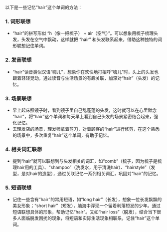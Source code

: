 以下是一些记忆“hair”这个单词的方法：

### 1. 词形联想
 - “hair”的拼写形似 “h（像一把梳子） + air（空气）”。可以想象用梳子梳理头发，头发在空气中飘动，这样就把 “hair” 和头发联系起来，借助这种独特的词形联想记住单词。

### 2. 发音联想
 - “hair”读音类似汉语“嗨儿”，想象你在欢快地打招呼“嗨儿”时，头上的头发也跟着轻轻晃动，通过读音与生活场景的有趣关联，加深对“hair”（头发）的记忆。

### 3. 场景联想
 - 早上起床照镜子时，看到镜子里自己乱蓬蓬的头发，这时就可以在心里默念 “hair”，将“hair”这个单词和每天早上看到自己头发的场景紧密结合起来，强化记忆。
 - 去理发店的场景，理发师拿着剪刀，对着顾客的“hair”进行修剪，在这个熟悉的场景中，多次重复“hair”这个单词，有助于记忆。

### 4. 相关词汇联想
 - 提到“hair”就可以联想到与头发相关的词汇，如“comb”（梳子，因为梳子是梳理hair用的工具）、“shampoo”（洗发水，用于清洗hair）、“hairstyle”（发型，是对hair的造型），通过关联记忆一系列相关词汇，巩固对“hair”的记忆。

### 5. 短语联想
 - 记住一些含有“hair”的常用短语，如“long hair”（长发），想象一位长发飘飘的美女形象；“short hair”（短发），脑海中浮现一个留着利落短发的少年。通过短语联想具体的形象，帮助记忆“hair”。又如“hair loss”（脱发），结合当下很多人面临脱发困扰的现象，将短语和实际生活现象相联系，记住“hair”这个单词。 